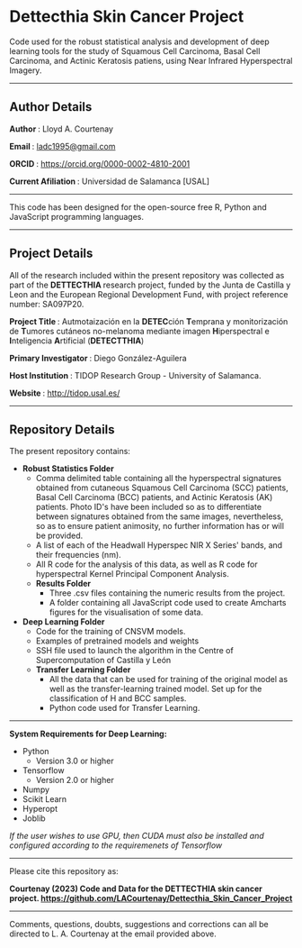 # Dettecthia Skin Cancer Project
Code used for the robust statistical analysis and development of deep learning tools for the study of Squamous Cell Carcinoma,
Basal Cell Carcinoma, and Actinic Keratosis patiens, using Near Infrared Hyperspectral Imagery.

-----------------------------------------------------------------------------------------------------------------

## <b> Author Details </b>

<b> Author </b>: Lloyd A. Courtenay

<b> Email </b>: ladc1995@gmail.com

<b> ORCID </b>: https://orcid.org/0000-0002-4810-2001

<b> Current Afiliation </b>: Universidad de Salamanca [USAL]

---------------------------------------------------------------------------------------------------

This code has been designed for the open-source free R, Python and JavaScript programming languages.

---------------------------------------------------------------------------------------------------

## <b> Project Details </b>

All of the research included within the present repository was collected as part of the <b> DETTECTHIA </b> research project, funded by the
Junta de Castilla y Leon and the European Regional Development Fund, with project reference number: SA097P20.

<b> Project Title </b>:  Autmotaización en la <b>DETEC</b>ción <b>T</b>emprana y monitorización de <b>T</b>umores cutáneos
no-melanoma mediante imagen <b>H</b>iperspectral e <b>I</b>nteligencia <b>A</b>rtificial (<b>DETECTTHIA</b>)

<b> Primary Investigator </b>: Diego González-Aguilera

<b> Host Institution </b>: TIDOP Research Group - University of Salamanca.

<b> Website </b>: http://tidop.usal.es/

---------------------------------------------------------------------------------------------------

## <b> Repository Details </b>

The present repository contains:

* <b> Robust Statistics Folder </b>
  * Comma delimited table containing all the hyperspectral signatures obtained from cutaneous Squamous Cell Carcinoma (SCC) patients,
  Basal Cell Carcinoma (BCC) patients, and Actinic Keratosis (AK) patients. Photo ID's have been included so as to differentiate between
  signatures obtained from the same images, nevertheless, so as to ensure patient animosity, no further
  information has or will be provided.
  * A list of each of the Headwall Hyperspec NIR X Series' bands, and their frequencies (nm).
  * All R code for the analysis of this data, as well as R code for hyperspectral Kernel Principal Component Analysis.
  * <b> Results Folder </b>
    * Three .csv files containing the numeric results from the project.
    * A folder containing all JavaScript code used to create Amcharts figures for the visualisation of some data.
* <b> Deep Learning Folder </b>
  * Code for the training of CNSVM models.
  * Examples of pretrained models and weights
  * SSH file used to launch the algorithm in the Centre of Supercomputation of Castilla y León
  * <b> Transfer Learning Folder </b>
    * All the data that can be used for training of the original model as well as the transfer-learning trained model. Set up for the classification
    of H and BCC samples.
    * Python code used for Transfer Learning.

--------------------------------------------------------

<b>System Requirements for Deep Learning: </b>

* Python
    * Version 3.0 or higher
* Tensorflow
    * Version 2.0 or higher
* Numpy
* Scikit Learn
* Hyperopt
* Joblib

<i>If the user wishes to use GPU, then CUDA must also be installed and configured according to the requiremenets of Tensorflow</i>

--------------------------------------------------------

Please cite this repository as:

 <b> Courtenay (2023) Code and Data for the DETTECTHIA skin cancer project. https://github.com/LACourtenay/Dettecthia_Skin_Cancer_Project </b>

--------------------------------------------------------

Comments, questions, doubts, suggestions and corrections can all be directed to L. A. Courtenay at the email provided above.
